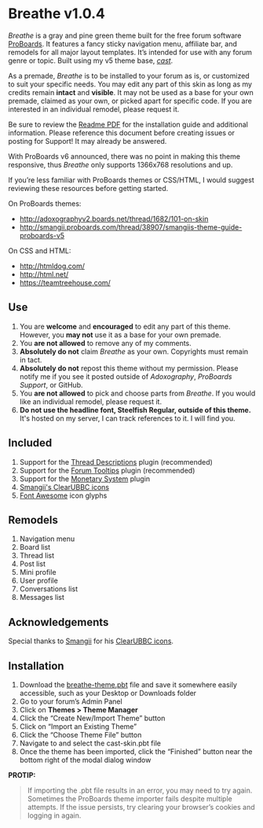 # Breathe v1.0.4
*Breathe* is a gray and pine green theme built for the free forum software [ProBoards](https://proboards.com/). It features a fancy sticky navigation menu, affiliate bar, and remodels for all major layout templates. It’s intended for use with any forum genre or topic. Built using my v5 theme base, [*cast*](https://github.com/elli-petersen/pbt-cast).

As a premade, *Breathe* is to be installed to your forum as is, or customized to suit your specific needs. You may edit any part of this skin as long as my credits remain **intact** and **visible**. It may not be used as a base for your own premade, claimed as your own, or picked apart for specific code. If you are interested in an individual remodel, please request it.

Be sure to review the [Readme PDF](breathe-theme-readme.pdf) for the installation guide and additional information. Please reference this document before creating issues or posting for Support! It may already be answered.

With ProBoards v6 announced, there was no point in making this theme responsive, thus *Breathe* only supports 1366x768 resolutions and up.

If you’re less familiar with ProBoards themes or CSS/HTML, I would suggest reviewing these resources before getting started.

On ProBoards themes:
* http://adoxographyv2.boards.net/thread/1682/101-on-skin
* http://smangii.proboards.com/thread/38907/smangiis-theme-guide-proboards-v5

On CSS and HTML:
* http://htmldog.com/
* http://html.net/
* https://teamtreehouse.com/

## Use
1. You are **welcome** and **encouraged** to edit any part of this theme. However, you **may not** use it as a base for your own premade.
2. You **are not allowed** to remove any of my comments.
3. **Absolutely do not** claim *Breathe* as your own. Copyrights must remain in tact.
4. **Absolutely do not** repost this theme without my permission. Please notify me if you see it posted outside of *Adoxography*, *ProBoards Support*, or GitHub.
5. You **are not allowed** to pick and choose parts from *Breathe*. If you would like an individual remodel, please request it.
6. **Do not use the headline font, Steelfish Regular, outside of this theme.** It's hosted on my server, I can track references to it. I will find you.

## Included
1. Support for the [Thread Descriptions](https://www.proboards.com/library/plugins/item/8) plugin (recommended)
2. Support for the [Forum Tooltips](https://www.proboards.com/library/plugins/item/688) plugin (recommended)
3. Support for the [Monetary System](https://www.proboards.com/library/plugins/item/90) plugin
4. [Smangii's ClearUBBC icons](http://smangii.proboards.com/thread/38879/clearubbc-icons-perfect-any-theme)
5. [Font Awesome](http://fontawesome.io/) icon glyphs

## Remodels
1. Navigation menu
2. Board list
3. Thread list
4. Post list
5. Mini profile
6. User profile
7. Conversations list
8. Messages list

## Acknowledgements
Special thanks to [Smangii](http://smangii.proboards.com/user/1) for his [ClearUBBC icons](http://smangii.proboards.com/thread/38879/clearubbc-icons-perfect-any-theme).

## Installation
1. Download the [breathe-theme.pbt](breathe-theme.pbt) file and save it somewhere easily accessible, such as your Desktop or Downloads folder
2. Go to your forum’s Admin Panel
3. Click on **Themes > Theme Manager**
4. Click the “Create New/Import Theme” button
5. Click on “Import an Existing Theme”
6. Click the “Choose Theme File” button
7. Navigate to and select the cast-skin.pbt file
8. Once the theme has been imported, click the “Finished” button near the bottom right of the modal dialog window


**PROTIP:**
> If importing the .pbt file results in an error, you may need to try again. Sometimes the ProBoards theme importer fails despite multiple attempts. If the issue persists, try clearing your browser’s cookies and logging in again.
